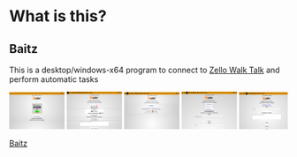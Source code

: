 # What is this?

## Baitz
This is a desktop/windows-x64 program to connect to [Zello Walk Talk](https://zello.com/) and perform automatic tasks

<div style="overflow: auto; white-space: nowrap;">
  <img src="https://github.com/Allanksr/baitz/blob/main/PRINT/0.PNG" width="100px" title="imagem do programa">
  <img src="https://github.com/Allanksr/baitz/blob/main/PRINT/1.PNG" width="100px" title="imagem do programa">
  <img src="https://github.com/Allanksr/baitz/blob/main/PRINT/2.PNG" width="100px" title="imagem do programa">
  <img src="https://github.com/Allanksr/baitz/blob/main/PRINT/3.PNG" width="100px" title="imagem do programa">
  <img src="https://github.com/Allanksr/baitz/blob/main/PRINT/4.PNG" width="100px" title="imagem do programa">
  <img src="https://github.com/Allanksr/baitz/blob/main/PRINT/5.PNG" width="100px" title="imagem do programa">
  <img src="https://github.com/Allanksr/baitz/blob/main/PRINT/6.PNG" width="100px" title="imagem do programa">
  <img src="https://github.com/Allanksr/baitz/blob/main/PRINT/7.PNG" width="100px" title="imagem do programa">
  <img src="https://github.com/Allanksr/baitz/blob/main/PRINT/8.PNG" width="100px" title="imagem do programa">
</div>

[Baitz](https://github.com/Allanksr/baitz/releases/download/1.0.1/Baitz-1.0.1-win-x64.exe)
